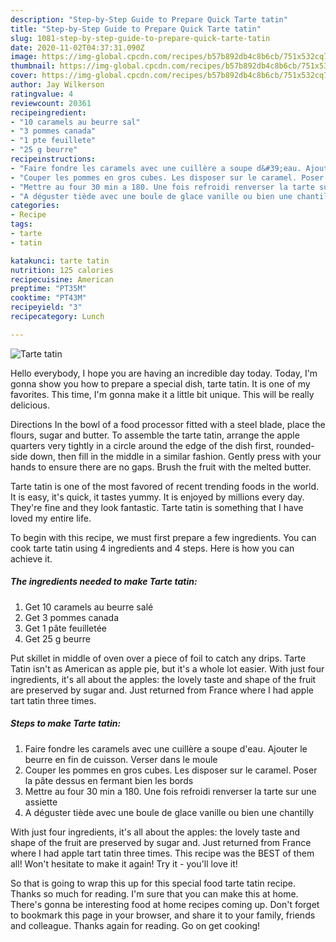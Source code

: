 ```yaml
---
description: "Step-by-Step Guide to Prepare Quick Tarte tatin"
title: "Step-by-Step Guide to Prepare Quick Tarte tatin"
slug: 1081-step-by-step-guide-to-prepare-quick-tarte-tatin
date: 2020-11-02T04:37:31.090Z
image: https://img-global.cpcdn.com/recipes/b57b892db4c8b6cb/751x532cq70/tarte-tatin-photo-principale-de-la-recette.jpg
thumbnail: https://img-global.cpcdn.com/recipes/b57b892db4c8b6cb/751x532cq70/tarte-tatin-photo-principale-de-la-recette.jpg
cover: https://img-global.cpcdn.com/recipes/b57b892db4c8b6cb/751x532cq70/tarte-tatin-photo-principale-de-la-recette.jpg
author: Jay Wilkerson
ratingvalue: 4
reviewcount: 20361
recipeingredient:
- "10 caramels au beurre sal"
- "3 pommes canada"
- "1 pte feuillete"
- "25 g beurre"
recipeinstructions:
- "Faire fondre les caramels avec une cuillère a soupe d&#39;eau. Ajouter le beurre en fin de cuisson. Verser dans le moule"
- "Couper les pommes en gros cubes. Les disposer sur le caramel. Poser la pâte dessus en fermant bien les bords"
- "Mettre au four 30 min a 180. Une fois refroidi renverser la tarte sur une assiette"
- "A déguster tiède avec une boule de glace vanille ou bien une chantilly"
categories:
- Recipe
tags:
- tarte
- tatin

katakunci: tarte tatin 
nutrition: 125 calories
recipecuisine: American
preptime: "PT35M"
cooktime: "PT43M"
recipeyield: "3"
recipecategory: Lunch

---
```



![Tarte tatin](https://img-global.cpcdn.com/recipes/b57b892db4c8b6cb/751x532cq70/tarte-tatin-photo-principale-de-la-recette.jpg)

Hello everybody, I hope you are having an incredible day today. Today, I'm gonna show you how to prepare a special dish, tarte tatin. It is one of my favorites. This time, I'm gonna make it a little bit unique. This will be really delicious.

Directions In the bowl of a food processor fitted with a steel blade, place the flours, sugar and butter. To assemble the tarte tatin, arrange the apple quarters very tightly in a circle around the edge of the dish first, rounded-side down, then fill in the middle in a similar fashion. Gently press with your hands to ensure there are no gaps. Brush the fruit with the melted butter.

Tarte tatin is one of the most favored of recent trending foods in the world. It is easy, it's quick, it tastes yummy. It is enjoyed by millions every day. They're fine and they look fantastic. Tarte tatin is something that I have loved my entire life.


To begin with this recipe, we must first prepare a few ingredients. You can cook tarte tatin using 4 ingredients and 4 steps. Here is how you can achieve it.

<!--inarticleads1-->

##### The ingredients needed to make Tarte tatin:

1. Get 10 caramels au beurre salé
1. Get 3 pommes canada
1. Get 1 pâte feuilletée
1. Get 25 g beurre


Put skillet in middle of oven over a piece of foil to catch any drips. Tarte Tatin isn&#39;t as American as apple pie, but it&#39;s a whole lot easier. With just four ingredients, it&#39;s all about the apples: the lovely taste and shape of the fruit are preserved by sugar and. Just returned from France where I had apple tart tatin three times. 

<!--inarticleads2-->

##### Steps to make Tarte tatin:

1. Faire fondre les caramels avec une cuillère a soupe d&#39;eau. Ajouter le beurre en fin de cuisson. Verser dans le moule
1. Couper les pommes en gros cubes. Les disposer sur le caramel. Poser la pâte dessus en fermant bien les bords
1. Mettre au four 30 min a 180. Une fois refroidi renverser la tarte sur une assiette
1. A déguster tiède avec une boule de glace vanille ou bien une chantilly


With just four ingredients, it&#39;s all about the apples: the lovely taste and shape of the fruit are preserved by sugar and. Just returned from France where I had apple tart tatin three times. This recipe was the BEST of them all! Won&#39;t hesitate to make it again! Try it - you&#39;ll love it! 

So that is going to wrap this up for this special food tarte tatin recipe. Thanks so much for reading. I'm sure that you can make this at home. There's gonna be interesting food at home recipes coming up. Don't forget to bookmark this page in your browser, and share it to your family, friends and colleague. Thanks again for reading. Go on get cooking!
